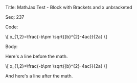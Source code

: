 Title:  MathJax Test - Block with Brackets and x unbracketed

Seq:    237

Code: 

\\[ x_{1,2}=\frac{-b\pm \sqrt{{b}^{2}-4ac}}{2a} \\]


Body: 

Here's a line before the math. 

\\[ x_{1,2}=\frac{-b\pm \sqrt{{b}^{2}-4ac}}{2a} \\]

And here's a line after the math. 


